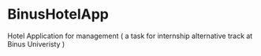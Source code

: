 # BinusHotelApp
Hotel Application for management ( a task for internship alternative track at Binus Univeristy )
